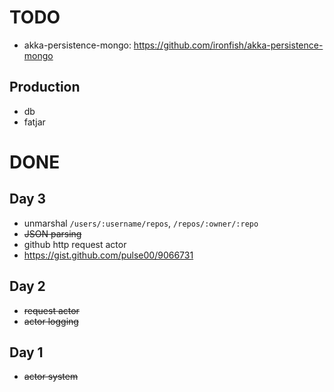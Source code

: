 
# TODO

- akka-persistence-mongo: https://github.com/ironfish/akka-persistence-mongo


## Production 

- db
- fatjar


# DONE

## Day 3

- unmarshal `/users/:username/repos`, `/repos/:owner/:repo`
- ~~JSON parsing~~
- github http request actor 
- https://gist.github.com/pulse00/9066731

## Day 2

- ~~request actor~~
- ~~actor logging~~

## Day 1

- ~~actor system~~


